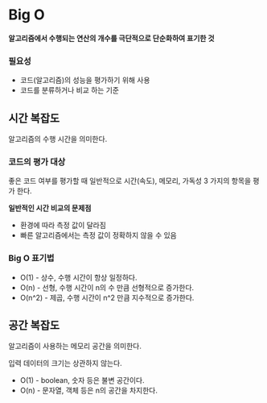 # Big O

**알고리즘에서 수행되는 연산의 개수를 극단적으로 단순화하여 표기한 것**

### 필요성

- 코드(알고리즘)의 성능을 평가하기 위해 사용
- 코드를 분류하거나 비교 하는 기준

## 시간 복잡도

알고리즘의 수행 시간을 의미한다.

### 코드의 평가 대상

좋은 코드 여부를 평가할 때 일반적으로 시간(속도), 메모리, 가독성 3 가지의 항목을 평가 한다.

**일반적인 시간 비교의 문제점**

- 환경에 따라 측정 값이 달라짐
- 빠른 알고리즘에서는 측정 값이 정확하지 않을 수 있음

### Big O 표기법

- O(1) - 상수, 수행 시간이 항상 일정하다.
- O(n) - 선형, 수행 시간이 n의 수 만큼 선형적으로 증가한다.
- O(n^2) - 제곱, 수행 시간이 n^2 만큼 지수적으로 증가한다.

## 공간 복잡도

알고리즘이 사용하는 메모리 공간을 의미한다.

입력 데이터의 크기는 상관하지 않는다.

- O(1) - boolean, 숫자 등은 불변 공간이다.
- O(n) - 문자열, 객체 등은 n의 공간을 차지한다.